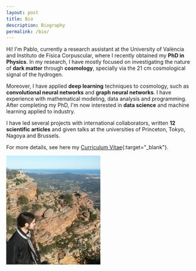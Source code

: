 ```yaml
---
layout: post
title: Bio
description: Biography
permalink: /bio/
---
```


Hi! I'm Pablo, currently a research assistant at the University of València and Instituto de Física Corpuscular, where I recently obtained my **PhD in Physics**. In my research, I have mostly focused on investigating the nature of **dark matter** through **cosmology**, specially via the 21 cm cosmological signal of the hydrogen.

Moreover, I have applied **deep learning** techniques to cosmology, such as **convolutional neural networks** and **graph neural networks**. I have experience with mathematical modeling, data analysis and programming. After completing my PhD, I'm now interested in **data science** and machine learning applied to industry.

I have led several projects with international collaborators, written **12 scientific articles** and given talks at the universities of Princeton, Tokyo, Nagoya and Brussels.

For more details, see here my [Curriculum Vitae](/pablovd_cv.pdf){:target="_blank"}.

<img src="/images/Garbi.png" style="max-width:50%"/>
